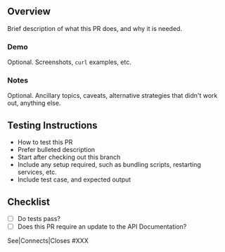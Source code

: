 ## Overview

Brief description of what this PR does, and why it is needed.


### Demo

Optional. Screenshots, `curl` examples, etc.


### Notes

Optional. Ancillary topics, caveats, alternative strategies that didn't work out, anything else.


## Testing Instructions

 * How to test this PR
 * Prefer bulleted description
 * Start after checking out this branch
 * Include any setup required, such as bundling scripts, restarting services, etc.
 * Include test case, and expected output

## Checklist

 - [ ] Do tests pass?
 - [ ] Does this PR require an update to the API Documentation?

See|Connects|Closes #XXX
